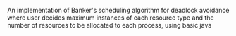 An implementation of Banker's scheduling algorithm for deadlock avoidance where user decides maximum instances of each resource type and the number of resources to be allocated to each process, using basic java
